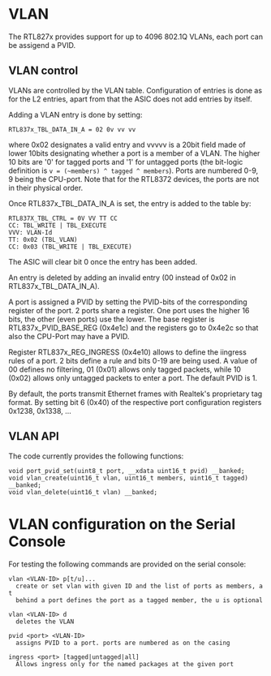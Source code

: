 # VLAN

The RTL827x provides support for up to 4096 802.1Q VLANs, each port can be
assigend a PVID.

## VLAN control
VLANs are controlled by the VLAN table. Configuration of entries is done as
for the L2 entries, apart from that the ASIC does not add entries by itself.

Adding a VLAN entry is done by setting:

```
RTL837x_TBL_DATA_IN_A = 02 0v vv vv
```
where 0x02 designates a valid entry and vvvvv is a 20bit field made of lower 10bits designating whether a
port is a member of a VLAN. The higher 10 bits are '0' for tagged ports
and '1' for untagged ports (the bit-logic definition is `v = (~members) ^ tagged ^
members`). Ports are numbered 0-9, 9 being the CPU-port. Note that for
the RTL8372 devices, the ports are not in their physical order.

Once RTL837x_TBL_DATA_IN_A is set, the entry is added to the table by:

```
RTL837X_TBL_CTRL = 0V VV TT CC
CC: TBL_WRITE | TBL_EXECUTE
VVV: VLAN-Id
TT: 0x02 (TBL_VLAN)
CC: 0x03 (TBL_WRITE | TBL_EXECUTE)
```
The ASIC will clear bit 0 once the entry has been added.

An entry is deleted by adding an invalid entry (00 instead of 0x02 in
RTL837x_TBL_DATA_IN_A).

A port is assigned a PVID by setting the PVID-bits of the corresponding
register of the port. 2 ports share a register. One port uses the higher
16 bits, the other (even ports) use the lower. The base register is
RTL837x_PVID_BASE_REG (0x4e1c) and the registers go to 0x4e2c so that also
the CPU-Port may have a PVID.

Register RTL837x_REG_INGRESS (0x4e10) allows to define the iingress rules of
a port. 2 bits define a rule and bits 0-19 are being used. A value of 00
defines no filtering, 01 (0x01) allows only tagged packets, while 10 (0x02)
allows only untagged packets to enter a port. The default PVID is 1.

By default, the ports transmit Ethernet frames with Realtek's proprietary
tag format. By setting bit 6 (0x40) of the respective port configuration
registers 0x1238, 0x1338, ...

## VLAN API
The code currently provides the following functions:
```
void port_pvid_set(uint8_t port, __xdata uint16_t pvid) __banked;
void vlan_create(uint16_t vlan, uint16_t members, uint16_t tagged) __banked;
void vlan_delete(uint16_t vlan) __banked;

```

# VLAN configuration on the Serial Console
For testing the following commands are provided on the serial console:
```
vlan <VLAN-ID> p[t/u]...
  create or set vlan with given ID and the list of ports as members, a t
  behind a port defines the port as a tagged member, the u is optional

vlan <VLAN-ID> d
  deletes the VLAN

pvid <port> <VLAN-ID>
  assigns PVID to a port. ports are numbered as on the casing

ingress <port> [tagged|untagged|all]
  Allows ingress only for the named packages at the given port
```
